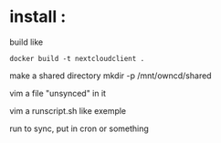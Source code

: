 
# install : 


build like 

    docker build -t nextcloudclient . 


make a shared directory 
mkdir -p /mnt/owncd/shared

vim a file "unsynced"  in it

vim a runscript.sh like exemple

run to sync, put in cron or something 
